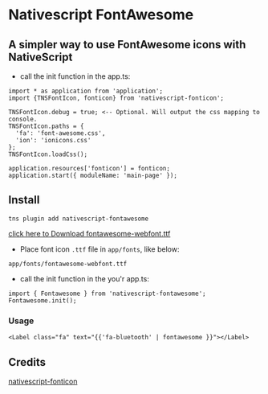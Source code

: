 # Nativescript FontAwesome

## A simpler way to use FontAwesome icons with NativeScript


* call the init function in the app.ts:

```
import * as application from 'application';
import {TNSFontIcon, fonticon} from 'nativescript-fonticon';

TNSFontIcon.debug = true; <-- Optional. Will output the css mapping to console.
TNSFontIcon.paths = {
  'fa': 'font-awesome.css',
  'ion': 'ionicons.css'
};
TNSFontIcon.loadCss();

application.resources['fonticon'] = fonticon;
application.start({ moduleName: 'main-page' });
```

## Install

```
tns plugin add nativescript-fontawesome
```

[click here to Download fontawesome-webfont.ttf](https://github.com/moayadnajd/nativescript-fontawesome)

* Place font icon `.ttf` file in `app/fonts`, like below:
  
```
app/fonts/fontawesome-webfont.ttf
```
* call the init function in the you'r  app.ts:
```
import { Fontawesome } from 'nativescript-fontawesome';
Fontawesome.init();

```
### Usage

```
<Label class="fa" text="{{'fa-bluetooth' | fontawesome }}"></Label> 
``` 

## Credits

[nativescript-fonticon](https://github.com/NathanWalker/nativescript-fonticon)